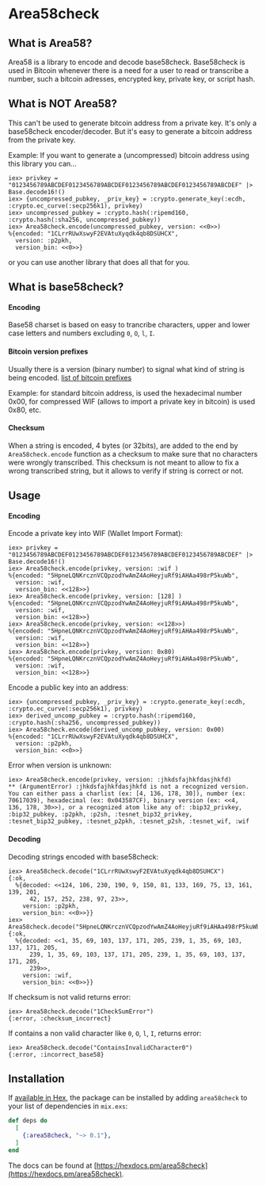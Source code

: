 # Area58check

## What is Area58?

Area58 is a library to encode and decode base58check. Base58check is
used in Bitcoin whenever there is a need for a user to read or
transcribe a number, such a bitcoin adresses, encrypted key, private
key, or script hash.

## What is NOT Area58?

This can't be used to generate bitcoin address from a private key. It's
only a base58check encoder/decoder. But it's easy to generate a bitcoin
address from the private key.

Example: If you want to generate a (uncompressed) bitcoin address using
this library you can...

    iex> privkey = "0123456789ABCDEF0123456789ABCDEF0123456789ABCDEF0123456789ABCDEF" |> Base.decode16!()
    iex> {uncompressed_pubkey, _priv_key} = :crypto.generate_key(:ecdh, :crypto.ec_curve(:secp256k1), privkey)
    iex> uncompressed_pubkey = :crypto.hash(:ripemd160, :crypto.hash(:sha256, uncompressed_pubkey))
    iex> Area58check.encode(uncompressed_pubkey, version: <<0>>)
    %{encoded: "1CLrrRUwXswyF2EVAtuXyqdk4qb8DSUHCX",
      version: :p2pkh,
      version_bin: <<0>>}

or you can use another library that does all that for you.

## What is base58check?

#### Encoding
Base58 charset is based on easy to trancribe characters, upper and
lower case letters and numbers excluding `0`, `O`, `l`, `I`.

#### Bitcoin version prefixes
Usually there is a version (binary number) to signal what kind of string
is being encoded.
[list of bitcoin prefixes](https://en.bitcoin.it/wiki/List_of_address_prefixes)

Example: for standard bitcoin address, is used the hexadecimal
number 0x00, for compressed WIF (allows to import a private key in
bitcoin) is used 0x80, etc.

#### Checksum

When a string is encoded, 4 bytes (or 32bits), are added to the end by
`Area58check.encode` function as a checksum to make sure that no
characters were wrongly transcribed. This checksum is not meant to allow
to fix a wrong transcribed string, but it allows to verify if string is
correct or not.

## Usage

#### Encoding

Encode a private key into WIF (Wallet Import Format):

    iex> privkey = "0123456789ABCDEF0123456789ABCDEF0123456789ABCDEF0123456789ABCDEF" |> Base.decode16!()
    iex> Area58check.encode(privkey, version: :wif )
    %{encoded: "5HpneLQNKrcznVCQpzodYwAmZ4AoHeyjuRf9iAHAa498rP5kuWb",
      version: :wif,
      version_bin: <<128>>}
    iex> Area58check.encode(privkey, version: [128] )
    %{encoded: "5HpneLQNKrcznVCQpzodYwAmZ4AoHeyjuRf9iAHAa498rP5kuWb",
      version: :wif,
      version_bin: <<128>>}
    iex> Area58check.encode(privkey, version: <<128>>)
    %{encoded: "5HpneLQNKrcznVCQpzodYwAmZ4AoHeyjuRf9iAHAa498rP5kuWb",
      version: :wif,
      version_bin: <<128>>}
    iex> Area58check.encode(privkey, version: 0x80)
    %{encoded: "5HpneLQNKrcznVCQpzodYwAmZ4AoHeyjuRf9iAHAa498rP5kuWb",
      version: :wif,
      version_bin: <<128>>}

Encode a public key into an address:

    iex> {uncompressed_pubkey, _priv_key} = :crypto.generate_key(:ecdh, :crypto.ec_curve(:secp256k1), privkey)
    iex> derived_uncomp_pubkey = :crypto.hash(:ripemd160, :crypto.hash(:sha256, uncompressed_pubkey))
    iex> Area58check.encode(derived_uncomp_pubkey, version: 0x00)
    %{encoded: "1CLrrRUwXswyF2EVAtuXyqdk4qb8DSUHCX",
      version: :p2pkh,
      version_bin: <<0>>}

Error when version is unknown:

    iex> Area58check.encode(privkey, version: :jhkdsfajhkfdasjhkfd)
    ** (ArgumentError) :jhkdsfajhkfdasjhkfd is not a recognized version.
    You can either pass a charlist (ex: [4, 136, 178, 30]), number (ex:
    70617039), hexadecimal (ex: 0x043587CF), binary version (ex: <<4,
    136, 178, 30>>), or a recognized atom like any of: :bip32_privkey,
    :bip32_pubkey, :p2pkh, :p2sh, :tesnet_bip32_privkey,
    :tesnet_bip32_pubkey, :tesnet_p2pkh, :tesnet_p2sh, :tesnet_wif, :wif

#### Decoding

Decoding strings encoded with base58check:

    iex> Area58check.decode("1CLrrRUwXswyF2EVAtuXyqdk4qb8DSUHCX")
    {:ok,
      %{decoded: <<124, 106, 230, 190, 9, 150, 81, 133, 169, 75, 13, 161, 139, 201,
          42, 157, 252, 238, 97, 23>>,
        version: :p2pkh,
        version_bin: <<0>>}}
    iex> Area58check.decode("5HpneLQNKrcznVCQpzodYwAmZ4AoHeyjuRf9iAHAa498rP5kuWb")
    {:ok,
      %{decoded: <<1, 35, 69, 103, 137, 171, 205, 239, 1, 35, 69, 103, 137, 171, 205,
          239, 1, 35, 69, 103, 137, 171, 205, 239, 1, 35, 69, 103, 137, 171, 205,
          239>>,
        version: :wif,
        version_bin: <<0>>}}

If checksum is not valid returns error:

    iex> Area58check.decode("1CheckSumError")
    {:error, :checksum_incorrect}

If contains a non valid character like `0`, `O`, `l`, `I`, returns
error:

    iex> Area58check.decode("ContainsInvalidCharacter0")
    {:error, :incorrect_base58}

## Installation

If [available in Hex](https://hex.pm/docs/publish), the package can be installed
by adding `area58check` to your list of dependencies in `mix.exs`:

```elixir
def deps do
  [
    {:area58check, "~> 0.1"},
  ]
end
```

The docs can be found at
[https://hexdocs.pm/area58check](https://hexdocs.pm/area58check).

